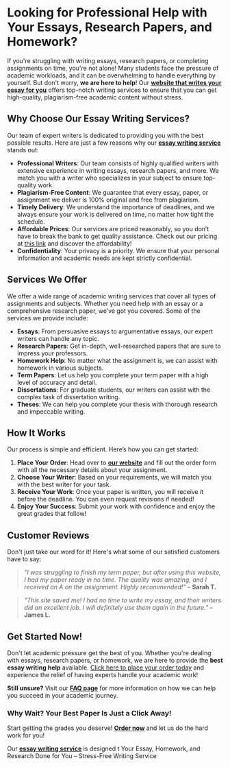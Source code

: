 <h1>Looking for Professional Help with Your Essays, Research Papers, and Homework?</h1>

<p>If you're struggling with writing essays, research papers, or completing assignments on time, you're not alone! Many students face the pressure of academic workloads, and it can be overwhelming to handle everything by yourself. But don't worry, <strong>we are here to help</strong>! Our <a href="https://tinyurl.com/topessay?keyword=website+that+writes+your+essay+for+you" target="_blank"><strong>website that writes your essay for you</strong></a> offers top-notch writing services to ensure that you can get high-quality, plagiarism-free academic content without stress.</p>

<h2>Why Choose Our Essay Writing Services?</h2>

<p>Our team of expert writers is dedicated to providing you with the best possible results. Here are just a few reasons why our <a href="https://tinyurl.com/topessay?keyword=website+that+writes+your+essay+for+you" target="_blank"><strong>essay writing service</strong></a> stands out:</p>

<ul>
    <li><strong>Professional Writers</strong>: Our team consists of highly qualified writers with extensive experience in writing essays, research papers, and more. We match you with a writer who specializes in your subject to ensure top-quality work.</li>
    <li><strong>Plagiarism-Free Content</strong>: We guarantee that every essay, paper, or assignment we deliver is 100% original and free from plagiarism.</li>
    <li><strong>Timely Delivery</strong>: We understand the importance of deadlines, and we always ensure your work is delivered on time, no matter how tight the schedule.</li>
    <li><strong>Affordable Prices</strong>: Our services are priced reasonably, so you don’t have to break the bank to get quality assistance. Check out our pricing at <a href="https://tinyurl.com/topessay?keyword=website+that+writes+your+essay+for+you" target="_blank">this link</a> and discover the affordability!</li>
    <li><strong>Confidentiality</strong>: Your privacy is a priority. We ensure that your personal information and academic needs are kept strictly confidential.</li>
</ul>

<h2>Services We Offer</h2>

<p>We offer a wide range of academic writing services that cover all types of assignments and subjects. Whether you need help with an essay or a comprehensive research paper, we’ve got you covered. Some of the services we provide include:</p>

<ul>
    <li><strong>Essays</strong>: From persuasive essays to argumentative essays, our expert writers can handle any topic.</li>
    <li><strong>Research Papers</strong>: Get in-depth, well-researched papers that are sure to impress your professors.</li>
    <li><strong>Homework Help</strong>: No matter what the assignment is, we can assist with homework in various subjects.</li>
    <li><strong>Term Papers</strong>: Let us help you complete your term paper with a high level of accuracy and detail.</li>
    <li><strong>Dissertations</strong>: For graduate students, our writers can assist with the complex task of dissertation writing.</li>
    <li><strong>Theses</strong>: We can help you complete your thesis with thorough research and impeccable writing.</li>
</ul>

<h2>How It Works</h2>

<p>Our process is simple and efficient. Here’s how you can get started:</p>

<ol>
    <li><strong>Place Your Order</strong>: Head over to <a href="https://tinyurl.com/topessay?keyword=website+that+writes+your+essay+for+you" target="_blank"><strong>our website</strong></a> and fill out the order form with all the necessary details about your assignment.</li>
    <li><strong>Choose Your Writer</strong>: Based on your requirements, we will match you with the best writer for your task.</li>
    <li><strong>Receive Your Work</strong>: Once your paper is written, you will receive it before the deadline. You can even request revisions if needed!</li>
    <li><strong>Enjoy Your Success</strong>: Submit your work with confidence and enjoy the great grades that follow!</li>
</ol>

<h2>Customer Reviews</h2>

<p>Don't just take our word for it! Here's what some of our satisfied customers have to say:</p>

<blockquote>
    <p><em>"I was struggling to finish my term paper, but after using this website, I had my paper ready in no time. The quality was amazing, and I received an A on the assignment. Highly recommended!"</em> – <strong>Sarah T.</strong></p>
</blockquote>

<blockquote>
    <p><em>"This site saved me! I had no time to write my essay, and their writers did an excellent job. I will definitely use them again in the future."</em> – <strong>James L.</strong></p>
</blockquote>

<h2>Get Started Now!</h2>

<p>Don't let academic pressure get the best of you. Whether you're dealing with essays, research papers, or homework, we are here to provide the <strong>best essay writing help</strong> available. <a href="https://tinyurl.com/topessay?keyword=website+that+writes+your+essay+for+you" target="_blank">Click here to place your order today</a> and experience the relief of having experts handle your academic work!</p>

<p><strong>Still unsure?</strong> Visit our <a href="https://tinyurl.com/topessay?keyword=website+that+writes+your+essay+for+you" target="_blank"><strong>FAQ page</strong></a> for more information on how we can help you succeed in your academic journey.</p>

<h3>Why Wait? Your Best Paper Is Just a Click Away!</h3>

<p>Start getting the grades you deserve! <a href="https://tinyurl.com/topessay?keyword=website+that+writes+your+essay+for+you" target="_blank"><strong>Order now</strong></a> and let us do the hard work for you!</p>

<p>Our <a href="https://tinyurl.com/topessay?keyword=website+that+writes+your+essay+for+you" target="_blank"><strong>essay writing service</strong></a> is designed t
Your Essay, Homework, and Research Done for You – Stress-Free Writing Service
